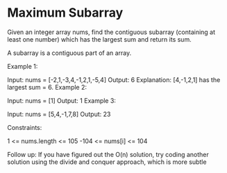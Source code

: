 # Maximum Subarray

Given an integer array nums, find the contiguous subarray (containing at least one number) which has the largest sum and return its sum.

A subarray is a contiguous part of an array.

Example 1:

Input: nums = [-2,1,-3,4,-1,2,1,-5,4]
Output: 6
Explanation: [4,-1,2,1] has the largest sum = 6.
Example 2:

Input: nums = [1]
Output: 1
Example 3:

Input: nums = [5,4,-1,7,8]
Output: 23

Constraints:

1 <= nums.length <= 105
-104 <= nums[i] <= 104

Follow up: If you have figured out the O(n) solution, try coding another solution using the divide and conquer approach, which is more subtle
